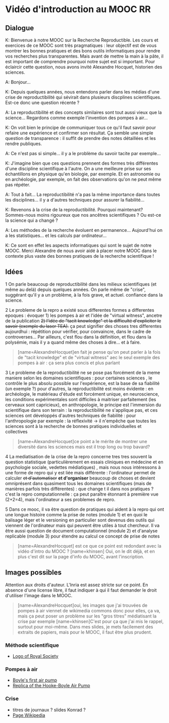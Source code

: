 # Vidéo d'introduction au MOOC RR
## Dialogue

K: Bienvenue à notre MOOC sur la Recherche Reproductible. Les cours et exercices de ce MOOC sont très pragmatiques : leur objectif est de vous montrer les bonnes pratiques et des bons outils informatiques pour rendre vos recherches plus transparentes. Mais avant de mettre la main à la pâte, il est important de comprendre pourquoi notre sujet est si important. Pour éclaircir cette question, nous avons invité Alexandre Hocquet, historien des sciences.

A: Bonjour...

K: Depuis quelques années, nous entendons parler dans les médias d'une crise de reproductibilité qui sévirait dans plusieurs discplines scientifiques. Est-ce donc une question récente ?

A: La reproductibilité et des concepts similaires sont tout aussi vieux que la science... Regardons comme exemple l'invention des pompes à air...

K: On voit bien le principe de communiquer tous ce qu'il faut savoir pour refaire une expérience et confirmer son résultat. Ça semble une simple question de transparence : il suffit de prendre des notes détaillées et les rendre publiques.

A: Ce n'est pas si simple... il y a le problème du savoir tacite par exemple...

K: J'imagine bien que ces questions prennent des formes très différentes d'une discipline scientifique à l'autre. On a une meilleure prise sur ses échantillons en physique qu'en biologie, par exemple. Et en astronomie ou en archéologie, par exemple, on fait des observations qu'on ne peut même pas répéter.

A: Tout à fait... La reproductibilité n'a pas la même importance dans toutes les disciplines... il y a d'autres techniques pour assurer la fiabilité...

K: Revenons à la crise de la reproductibilité. Pourquoi maintenant? Sommes-nous moins rigoureux que nos ancêtres scientifiques ? Ou est-ce la science qui a changé ?

A: Les méthodes de la recherche évoluent en permanence... Aujourd'hui on a les statistiques... et les calculs par ordinateur...

K: Ce sont en effet les aspects informatiques qui sont le sujet de notre MOOC. Merci Alexandre de nous avoir aidé à placer notre MOOC dans le contexte plus vaste des bonnes pratiques de la recherche scientifique !


## Idées
1 On parle beaucoup de reproductibilité dans les milieux scientifiques (et même au delà) depuis quelques années. On parle même de "crise", suggérant qu'il y a un problème, à la fois grave, et actuel. confiance dans la science.

2 Le probleme de la repro a existé sous differentes formes a differentes epoques :  évoquer 1) les pompes à air et l'idée de "virtual witness", ancetre de la publication ~~2) l'idée de "tacit knowledge" et la difficulté d'expliciter le savoir (exemple du laser TEA).~~ ça peut signifier des choses tres differentes aujourdhui : répétition pour vérifier, pour convaincre, dans le cadre de controverses... Par ailleurs, c'est flou dans la définition, et flou dans la polysémie, mais il y a quand même des choses à dire... et à faire.
> [name=AlexandreHocquet]en fait je pense qu'on peut parler à la fois de "tacit knowledge" et de "virtual witness" aec le seul exemple des pompes à air : ça sera plus concis et plus parlant 

3 Le probleme de la reproductibilité ne se pose pas forcément de la meme maniere selon les domaines scientifiques : pour certaines sciences , le contrôle le plus absolu possible sur l'expérience, est la base de sa fiabilité (un exemple ?) pour d'autres, la reproductibilité est moins évidente : en archéologie, le matérieau d'étude est forcément unique, en neuroscience, les conditions expérimentales sont difficiles à maitriser parfaitement (les cerveaux sont capricieux), en anthropologie, le principe est l'immersion du scientifique dans son terrain : la reproductibilité ne s'applique pas, et ces sciences ont développés d'autres techniques de fiabilité : pour l'anthropologie par exemple : la réflexivité -> il n'empêche que toutes les sciences sont à la recherche de bonnes pratiques individuelles et collectives
> [name=AlexandreHocquet]ce point a le mérite de montrer une diversité dans les sciences mais est il trop long ou trop bavard? 

4 La mediatisation de la crise de la repro concerne tres tres souvent la question statistique (particulièrement en essais cliniques en médecine et en psychologie sociale, vedettes médiatiques) , mais nous nous intéressons à une forme de repro qui y est liée mais différente : l'ordinateur permet de calculer ~~et d'automatiser~~ **et d'organiser** beaucoup de choses et devient omniprésent dans quasiment tous les domaines scientifiques  (mais de manières parfois très différentes) : que change t il dans nos pratiques ? c'est la repro computationnelle : ça peut paraître étonnant à première vue (2+2=4), mais l'ordinateur a ses problemes de repro.

5 Dans ce mooc, il va être question de pratiques qui aident à la repro qui ont une longue histoire comme la prise de notes (module 1) et en quoi le balisage léger et le versioning en particulier sont devenus des outils qui viennent de l'ordinateur mais qui peuvent être utiles à tout chercheur. Il va être aussi question de document computationnel (module 2) et d'analyse replicable (module 3) pour étendre au calcul ce concept de prise de notes 
> [name=AlexandreHocquet] est ce que ce point est redondant avec la vidéo d'intro du MOOC ?
> [name=khinsen] Oui, on le dit déjà, et en plus c'est dit sur la page d'info du MOOC, avant l'inscription.

## Images possibles

Attention aux droits d'auteur. L'Inria est assez stricte sur ce point. En absence d'une license libre, il faut indiquer à qui il faut demander le droit d'utiliser l'image dans le MOOC.
> [name=AlexandreHocquet]oui, les images que j'ai trouvées de pompes à air viennet de wikimedia commons donc pour elles, ça va, mais ça peut poser un problème sur les "gros titres" médiatisant la crise par exemple
> [name=khinsen]C'est pour ça que j'ai mis le rappel, surtout pour moi-même. Dans mes slides, je mets facilement des extraits de papiers, mais pour le MOOC, il faut être plus prudent.
> 
### Méthode scientifique
- [Logo of Royal Society](https://en.wikipedia.org/wiki/Royal_Society#/media/File:The_Royal_Society_Coat_of_Arms.svg)

### Pompes à air
- [Boyle's first air pump](https://commons.wikimedia.org/wiki/File:Boyle%27s_first_air_pump._Wellcome_M0010676.jpg)
- [Replica of the Hooke-Boyle Air Pump](https://commons.wikimedia.org/wiki/File:ReplIca_of_the_Hooke-Boyle_Air_Pump.jpg)

### Crise
- titres de journaux ? slides Konrad ?
- [Page Wikipedia](https://fr.wikipedia.org/wiki/Crise_de_la_reproductibilit%C3%A9)

